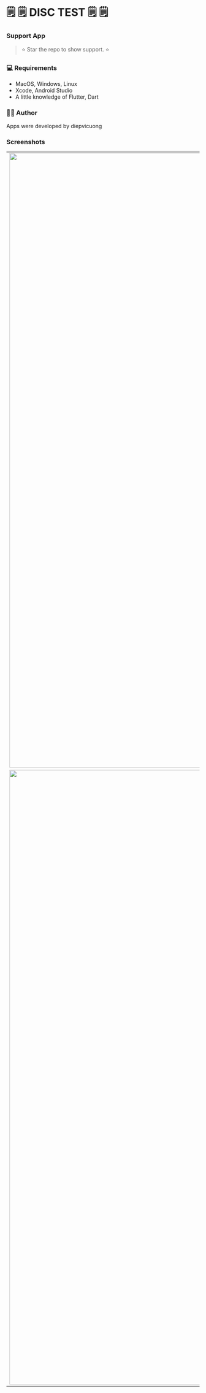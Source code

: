 # 🗒 🗒 DISC TEST 🗒 🗒

### Support App

> ⭐️ Star the repo to show support. ⭐️
> 
### 💻 Requirements

- MacOS, Windows, Linux
- Xcode, Android Studio
- A little knowledge of Flutter, Dart

### 👨‍💻 Author

Apps were developed by diepvicuong

### Screenshots

| | | | | | |
|:-------------------------:|:-------------------------:|:-------------------------:|:-------------------------:|:-------------------------:|:-------------------------:| 
|<img width="1604" alt="login screen 2021-05-17 at 12 18 15 pm" src="https://user-images.githubusercontent.com/40752908/120785368-42e40b00-c557-11eb-84f7-1400a0e0d599.png">  |  <img width="1604" alt="signup screen 2021-05-17 at 12 18 15 pm" src="https://user-images.githubusercontent.com/40752908/120785355-411a4780-c557-11eb-9bbf-af764874ea13.png">|<img width="1604" alt="home screen 2021-05-17 at 12 18 15 pm" src="https://user-images.githubusercontent.com/40752908/120785344-3f508400-c557-11eb-9dcf-f7d41bdd42b3.png">|<img width="1604" alt="map screen 2021-05-17 at 12 18 15 pm" src="https://user-images.githubusercontent.com/40752908/120785340-3eb7ed80-c557-11eb-9d39-670e1e75e755.png">  |  <img width="1604" alt="add new trip screen 2021-05-17 at 12 18 15 pm" src="https://user-images.githubusercontent.com/40752908/120785338-3d86c080-c557-11eb-8ee1-d6fa2f67471c.png">|<img width="1604" alt="search screen 2021-05-17 at 12 18 15 pm" src="https://user-images.githubusercontent.com/40752908/120785325-3bbcfd00-c557-11eb-86cb-dfb83255fe78.png">|
|<img width="1604" alt="map screen 2021-05-17 at 12 18 15 pm" src="https://user-images.githubusercontent.com/40752908/120785312-38c20c80-c557-11eb-9383-b4b108b3bcf5.png">  |  <img width="1604" alt="add new trip screen 2021-05-17 at 12 18 15 pm" src="https://user-images.githubusercontent.com/40752908/120785310-38297600-c557-11eb-9e72-a63f66b71b21.png">|<img width="1604" alt="search screen 2021-05-17 at 12 18 15 pm" src="https://user-images.githubusercontent.com/40752908/120785307-3790df80-c557-11eb-95c5-b29c2aa07092.png">|<img width="1604" alt="map screen 2021-05-17 at 12 18 15 pm" src="https://user-images.githubusercontent.com/40752908/120785301-36f84900-c557-11eb-861c-62186f61fb29.png">  |  <img width="1604" alt="add new trip screen 2021-05-17 at 12 18 15 pm" src="https://user-images.githubusercontent.com/40752908/120785294-35c71c00-c557-11eb-8805-fc0d083eed90.png">|<img width="1604" alt="search screen 2021-05-17 at 12 18 15 pm" src="https://user-images.githubusercontent.com/40752908/120785289-352e8580-c557-11eb-873f-82b0cd4d16b1.png">|
